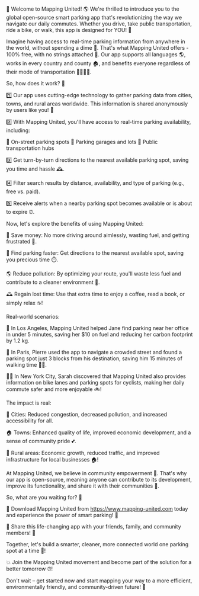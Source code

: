 🚀 Welcome to Mapping United! 🌎 We're thrilled to introduce you to the global open-source smart parking app that's revolutionizing the way we navigate our daily commutes. Whether you drive, take public transportation, ride a bike, or walk, this app is designed for YOU! 💪

Imagine having access to real-time parking information from anywhere in the world, without spending a dime 🤑. That's what Mapping United offers - 100% free, with no strings attached 👋. Our app supports all languages 🌎, works in every country and county 🏠, and benefits everyone regardless of their mode of transportation 🚌🚂🚴‍♂️.

So, how does it work? 🔧

1️⃣ Our app uses cutting-edge technology to gather parking data from cities, towns, and rural areas worldwide. This information is shared anonymously by users like you! 🤫

2️⃣ With Mapping United, you'll have access to real-time parking availability, including:

📍 On-street parking spots
🏢 Parking garages and lots
🚌 Public transportation hubs

3️⃣ Get turn-by-turn directions to the nearest available parking spot, saving you time and hassle 🕰️.

4️⃣ Filter search results by distance, availability, and type of parking (e.g., free vs. paid).

5️⃣ Receive alerts when a nearby parking spot becomes available or is about to expire ⏰.

Now, let's explore the benefits of using Mapping United:

💸 Save money: No more driving around aimlessly, wasting fuel, and getting frustrated 🚗.

🌟 Find parking faster: Get directions to the nearest available spot, saving you precious time ⏱️.

🌎 Reduce pollution: By optimizing your route, you'll waste less fuel and contribute to a cleaner environment 🌈.

🕰️ Regain lost time: Use that extra time to enjoy a coffee, read a book, or simply relax ☕️!

Real-world scenarios:

🚗 In Los Angeles, Mapping United helped Jane find parking near her office in under 5 minutes, saving her $10 on fuel and reducing her carbon footprint by 1.2 kg.

🚌 In Paris, Pierre used the app to navigate a crowded street and found a parking spot just 3 blocks from his destination, saving him 15 minutes of walking time 🚶‍♂️.

🚴‍♀️ In New York City, Sarah discovered that Mapping United also provides information on bike lanes and parking spots for cyclists, making her daily commute safer and more enjoyable 🚲!

The impact is real:

🌟 Cities: Reduced congestion, decreased pollution, and increased accessibility for all.

🏠 Towns: Enhanced quality of life, improved economic development, and a sense of community pride 💕.

🌳 Rural areas: Economic growth, reduced traffic, and improved infrastructure for local businesses 🏠!

At Mapping United, we believe in community empowerment 🌟. That's why our app is open-source, meaning anyone can contribute to its development, improve its functionality, and share it with their communities 🤝.

So, what are you waiting for? 🎉

📲 Download Mapping United from https://www.mapping-united.com today and experience the power of smart parking! 🔧

👫 Share this life-changing app with your friends, family, and community members! 📨

Together, let's build a smarter, cleaner, more connected world one parking spot at a time 💪!

💥 Join the Mapping United movement and become part of the solution for a better tomorrow ⏰!

Don't wait – get started now and start mapping your way to a more efficient, environmentally friendly, and community-driven future! 🌟